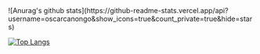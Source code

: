 <div>
![Anurag's github stats](https://github-readme-stats.vercel.app/api?username=oscarcanongo&show_icons=true&count_private=true&hide=stars)

[![Top Langs](https://github-readme-stats.vercel.app/api/top-langs/?username=oscarcanongo)](https://github.com/anuraghazra/github-readme-stats)

</div>
<!--
**OscarCanongo/oscarcanongo** is a ✨ _special_ ✨ repository because its `README.md` (this file) appears on your GitHub profile.

Here are some ideas to get you started:

- 🔭 I’m currently working on ...
- 🌱 I’m currently learning ...
- 👯 I’m looking to collaborate on ...
- 🤔 I’m looking for help with ...
- 💬 Ask me about ...
- 📫 How to reach me: ...
- 😄 Pronouns: ...
- ⚡ Fun fact: ...
-->
